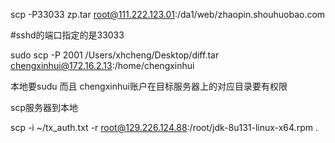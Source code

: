 scp -P33033 zp.tar root@111.222.123.01:/da1/web/zhaopin.shouhuobao.com

#sshd的端口指定的是33033





sudo scp -P 2001 /Users/xhcheng/Desktop/diff.tar chengxinhui@172.16.2.13:/home/chengxinhui 



本地要sudu   而且 chengxinhui账户在目标服务器上的对应目录要有权限







scp服务器到本地



scp -i ~/tx_auth.txt -r root@129.226.124.88:/root/jdk-8u131-linux-x64.rpm .
